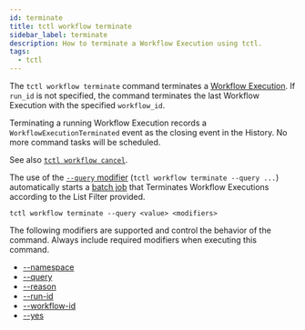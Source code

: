 ```yaml
---
id: terminate
title: tctl workflow terminate
sidebar_label: terminate
description: How to terminate a Workflow Execution using tctl.
tags:
  - tctl
---
```


The `tctl workflow terminate` command terminates a [Workflow Execution](/concepts/what-is-a-workflow-execution).
If `run_id` is not specified, the command terminates the last Workflow Execution with the specified `workflow_id`.

Terminating a running Workflow Execution records a `WorkflowExecutionTerminated` event as the closing event in the History.
No more command tasks will be scheduled.

See also [`tctl workflow cancel`](/temporal-cli/workflow#cancel).

The use of the [`--query` modifier](/temporal-cli/modifiers#--query) (`tctl workflow terminate --query ...`) automatically starts a [batch job](/temporal-cli/batch) that Terminates Workflow Executions according to the List Filter provided.

`tctl workflow terminate --query <value> <modifiers>`

The following modifiers are supported and control the behavior of the command.
Always include required modifiers when executing this command.

- [--namespace](/temporal-cli/modifiers#--namespace)
- [--query](/temporal-cli/modifiers#--query)
- [--reason](/temporal-cli/modifiers#--reason)
- [--run-id](/temporal-cli/modifiers#--run-id)
- [--workflow-id](/temporal-cli/modifiers#--workflow-id)
- [--yes](/temporal-cli/modifiers#--yes)
